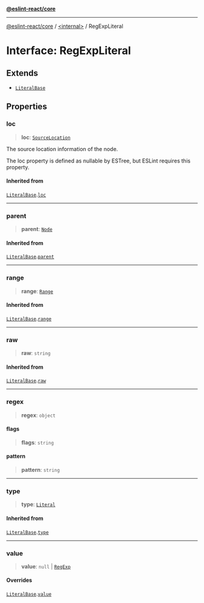 [**@eslint-react/core**](../../README.md)

***

[@eslint-react/core](../../README.md) / [\<internal\>](../README.md) / RegExpLiteral

# Interface: RegExpLiteral

## Extends

- [`LiteralBase`](LiteralBase.md)

## Properties

### loc

> **loc**: [`SourceLocation`](SourceLocation.md)

The source location information of the node.

The loc property is defined as nullable by ESTree, but ESLint requires this property.

#### Inherited from

[`LiteralBase`](LiteralBase.md).[`loc`](LiteralBase.md#loc)

***

### parent

> **parent**: [`Node`](../type-aliases/Node.md)

#### Inherited from

[`LiteralBase`](LiteralBase.md).[`parent`](LiteralBase.md#parent)

***

### range

> **range**: [`Range`](../type-aliases/Range.md)

#### Inherited from

[`LiteralBase`](LiteralBase.md).[`range`](LiteralBase.md#range)

***

### raw

> **raw**: `string`

#### Inherited from

[`LiteralBase`](LiteralBase.md).[`raw`](LiteralBase.md#raw)

***

### regex

> **regex**: `object`

#### flags

> **flags**: `string`

#### pattern

> **pattern**: `string`

***

### type

> **type**: [`Literal`](../enumerations/AST_NODE_TYPES.md#literal)

#### Inherited from

[`LiteralBase`](LiteralBase.md).[`type`](LiteralBase.md#type)

***

### value

> **value**: `null` \| [`RegExp`](https://developer.mozilla.org/docs/Web/JavaScript/Reference/Global_Objects/RegExp)

#### Overrides

[`LiteralBase`](LiteralBase.md).[`value`](LiteralBase.md#value)
